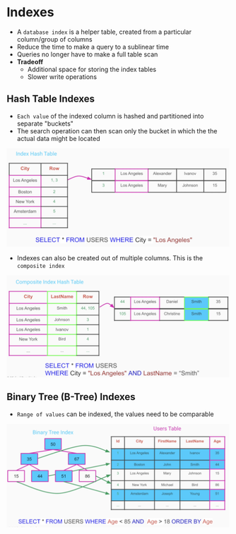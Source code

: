 # Indexes

- A `database index` is a helper table, created from a particular column/group of columns
- Reduce the time to make a query to a sublinear time
- Queries no longer have to make a full table scan
- **Tradeoff**
  - Additional space for storing the index tables
  - Slower write operations

## Hash Table Indexes

- `Each value` of the indexed column is hashed and partitioned into separate "buckets"
- The search operation can then scan only the bucket in which the the actual data might be located

![Index Hash Table](.images/index-hash-table.png)

- Indexes can also be created out of multiple columns. This is the `composite index`

![Index Hash Table Composite](.images/index-hash-table-composite.png)

## Binary Tree (B-Tree) Indexes

- `Range of values` can be indexed, the values need to be comparable

![Index Binary Tree](.images/index-binary-tree.png)

